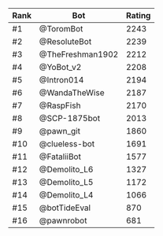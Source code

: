 Rank|Bot|Rating
---|---|---
#1|@ToromBot|2243
#2|@ResoluteBot|2239
#3|@TheFreshman1902|2212
#4|@YoBot_v2|2208
#5|@Intron014|2194
#6|@WandaTheWise|2187
#7|@RaspFish|2170
#8|@SCP-1875bot|2013
#9|@pawn_git|1860
#10|@clueless-bot|1691
#11|@FataliiBot|1577
#12|@Demolito_L6|1327
#13|@Demolito_L5|1172
#14|@Demolito_L4|1066
#15|@botTideEval|870
#16|@pawnrobot|681
